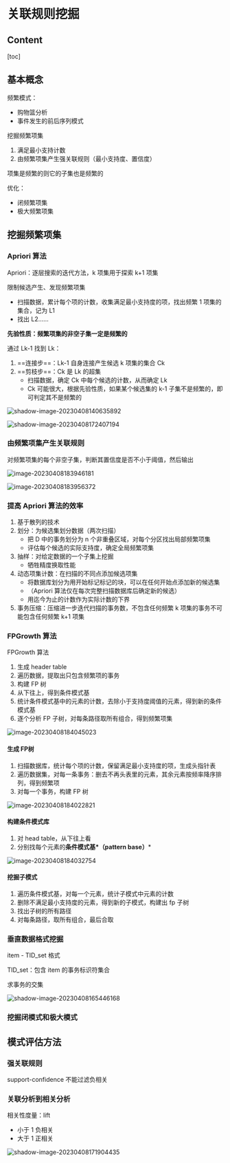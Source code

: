 

# 关联规则挖掘



## Content

[toc]



## 基本概念



频繁模式：

- 购物篮分析
- 事件发生的前后序列模式



挖掘频繁项集

1. 满足最小支持计数
2. 由频繁项集产生强关联规则（最小支持度、置信度）



项集是频繁的则它的子集也是频繁的

优化：

- 闭频繁项集
- 极大频繁项集

## 挖掘频繁项集

### Apriori 算法

Apriori：逐层搜索的迭代方法，k 项集用于探索 k+1 项集

限制候选产生、发现频繁项集

- 扫描数据，累计每个项的计数，收集满足最小支持度的项，找出频繁 1 项集的集合，记为 L1
- 找出 L2……

**先验性质：频繁项集的非空子集一定是频繁的**

通过 Lk-1 找到 Lk：

1. ==连接步==：Lk-1 自身连接产生候选 k 项集的集合 Ck
2. ==剪枝步==：Ck 是 Lk 的超集
   - 扫描数据，确定 Ck 中每个候选的计数，从而确定 Lk
   - Ck 可能很大，根据先验性质，如果某个候选集的 k-1 子集不是频繁的，即可判定其不是频繁的

![shadow-image-20230408140635892](https://wangleidetuchuang.oss-cn-beijing.aliyuncs.com/img/image-20230408140635892.png)

![shadow-image-20230408172407194](https://wangleidetuchuang.oss-cn-beijing.aliyuncs.com/img/image-20230408172407194.png)



### 由频繁项集产生关联规则

对频繁项集的每个非空子集，判断其置信度是否不小于阈值，然后输出

![image-20230408183946181](https://wangleidetuchuang.oss-cn-beijing.aliyuncs.com/img/image-20230408183946181.png)

![image-20230408183956372](https://wangleidetuchuang.oss-cn-beijing.aliyuncs.com/img/image-20230408183956372.png)

### 提高 Apriori 算法的效率

1. 基于散列的技术
2. 划分：为候选集划分数据（两次扫描）
   - 把 D 中的事务划分为 n 个非重叠区域，对每个分区找出局部频繁项集
   - 评估每个候选的实际支持度，确定全局频繁项集
3. 抽样：对给定数据的一个子集上挖掘
   - 牺牲精度换取性能
4. 动态项集计数：在扫描的不同点添加候选项集
   - 将数据库划分为用开始标记标记的块，可以在任何开始点添加新的候选集
   - （Apriori 算法仅在每次完整扫描数据库后确定新的候选）
   - 用迄今为止的计数作为实际计数的下界
5. 事务压缩：压缩进一步迭代扫描的事务数，不包含任何频繁 k 项集的事务不可能包含任何频繁 k+1 项集



### FPGrowth 算法

FPGrowth 算法

1. 生成 header table
1. 遍历数据，提取出只包含频繁项的事务
1. 构建 FP 树
1. 从下往上，得到条件模式基
1. 统计条件模式基中的元素的计数，去除小于支持度阈值的元素，得到新的条件模式基
1. 逐个分析 FP 子树，对每条路径取所有组合，得到频繁项集



![image-20230408184045023](https://wangleidetuchuang.oss-cn-beijing.aliyuncs.com/img/image-20230408184045023.png)

#### 生成 FP树

1. 扫描数据库，统计每个项的计数，保留满足最小支持度的项，生成头指针表
2. 遍历数据集，对每一条事务：删去不再头表里的元素，其余元素按频率降序排列，得到频繁项
3. 对每一个事务，构建 FP 树

![image-20230408184022821](https://wangleidetuchuang.oss-cn-beijing.aliyuncs.com/img/image-20230408184022821.png)

#### 构建条件模式库

1. 对 head table，从下往上看
2. 分别找每个元素的**条件模式基*（pattern base）***

![image-20230408184032754](https://wangleidetuchuang.oss-cn-beijing.aliyuncs.com/img/image-20230408184032754.png)

#### 挖掘子模式

1. 遍历条件模式基，对每一个元素，统计子模式中元素的计数
2. 删除不满足最小支持度的元素，得到新的子模式，构建出 fp 子树
3. 找出子树的所有路径
4. 对每条路径，取所有组合，最后合取



### 垂直数据格式挖掘

item - TID_set 格式

TID_set：包含 item 的事务标识符集合

求事务的交集

![shadow-image-20230408165446168](https://wangleidetuchuang.oss-cn-beijing.aliyuncs.com/img/image-20230408165446168.png)

### 挖掘闭模式和极大模式



## 模式评估方法

### 强关联规则

support-confidence 不能过滤负相关

### 关联分析到相关分析

相关性度量：lift

- 小于 1 负相关
- 大于 1 正相关

![shadow-image-20230408171904435](https://wangleidetuchuang.oss-cn-beijing.aliyuncs.com/img/image-20230408171904435.png)

